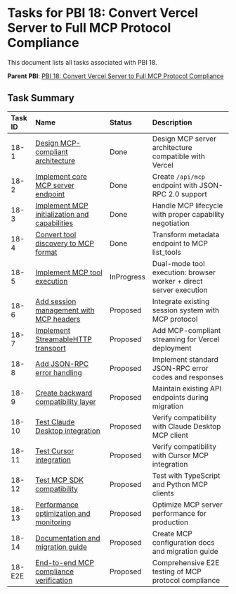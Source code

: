 # Tasks for PBI 18: Convert Vercel Server to Full MCP Protocol Compliance

This document lists all tasks associated with PBI 18.

**Parent PBI**: [PBI 18: Convert Vercel Server to Full MCP Protocol Compliance](./prd.md)

## Task Summary

| Task ID | Name                                     | Status   | Description                        |
| :------ | :--------------------------------------- | :------- | :--------------------------------- |
| 18-1 | [Design MCP-compliant architecture](./18-1.md) | Done | Design MCP server architecture compatible with Vercel |
| 18-2 | [Implement core MCP server endpoint](./18-2.md) | Done | Create `/api/mcp` endpoint with JSON-RPC 2.0 support |
| 18-3 | [Implement MCP initialization and capabilities](./18-3.md) | Done | Handle MCP lifecycle with proper capability negotiation |
| 18-4 | [Convert tool discovery to MCP format](./18-4.md) | Done | Transform metadata endpoint to MCP list_tools |
| 18-5 | [Implement MCP tool execution](./18-5.md) | InProgress | Dual-mode tool execution: browser worker + direct server execution |
| 18-6 | [Add session management with MCP headers](./18-6.md) | Proposed | Integrate existing session system with MCP protocol |
| 18-7 | [Implement StreamableHTTP transport](./18-7.md) | Proposed | Add MCP-compliant streaming for Vercel deployment |
| 18-8 | [Add JSON-RPC error handling](./18-8.md) | Proposed | Implement standard JSON-RPC error codes and responses |
| 18-9 | [Create backward compatibility layer](./18-9.md) | Proposed | Maintain existing API endpoints during migration |
| 18-10 | [Test Claude Desktop integration](./18-10.md) | Proposed | Verify compatibility with Claude Desktop MCP client |
| 18-11 | [Test Cursor integration](./18-11.md) | Proposed | Verify compatibility with Cursor MCP integration |
| 18-12 | [Test MCP SDK compatibility](./18-12.md) | Proposed | Test with TypeScript and Python MCP clients |
| 18-13 | [Performance optimization and monitoring](./18-13.md) | Proposed | Optimize MCP server performance for production |
| 18-14 | [Documentation and migration guide](./18-14.md) | Proposed | Create MCP configuration docs and migration guide |
| 18-E2E | [End-to-end MCP compliance verification](./18-E2E.md) | Proposed | Comprehensive E2E testing of MCP protocol compliance | 